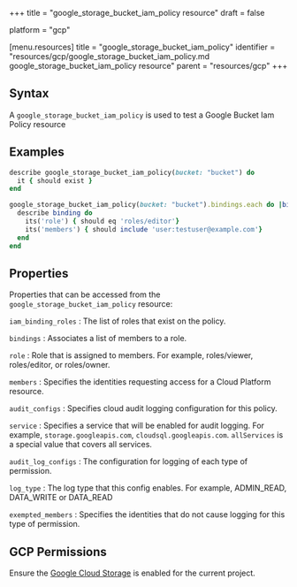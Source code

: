 +++
title = "google_storage_bucket_iam_policy resource"
draft = false

platform = "gcp"

[menu.resources]
    title = "google_storage_bucket_iam_policy"
    identifier = "resources/gcp/google_storage_bucket_iam_policy.md google_storage_bucket_iam_policy resource"
    parent = "resources/gcp"
+++

## Syntax

A `google_storage_bucket_iam_policy` is used to test a Google Bucket Iam Policy resource

## Examples

```ruby
describe google_storage_bucket_iam_policy(bucket: "bucket") do
  it { should exist }
end

google_storage_bucket_iam_policy(bucket: "bucket").bindings.each do |binding|
  describe binding do
    its('role') { should eq 'roles/editor'}
    its('members') { should include 'user:testuser@example.com'}
  end
end
```

## Properties

Properties that can be accessed from the `google_storage_bucket_iam_policy` resource:

`iam_binding_roles`
: The list of roles that exist on the policy.

`bindings`
: Associates a list of members to a role.

`role`
: Role that is assigned to members. For example, roles/viewer, roles/editor, or roles/owner.

`members`
: Specifies the identities requesting access for a Cloud Platform resource.

`audit_configs`
: Specifies cloud audit logging configuration for this policy.

`service`
: Specifies a service that will be enabled for audit logging. For example, `storage.googleapis.com`, `cloudsql.googleapis.com`. `allServices` is a special value that covers all services.

`audit_log_configs`
: The configuration for logging of each type of permission.

  `log_type`
  : The log type that this config enables. For example, ADMIN_READ, DATA_WRITE or DATA_READ

  `exempted_members`
  : Specifies the identities that do not cause logging for this type of permission.

## GCP Permissions

Ensure the [Google Cloud Storage](https://console.cloud.google.com/apis/library/storage-component.googleapis.com/) is enabled for the current project.
